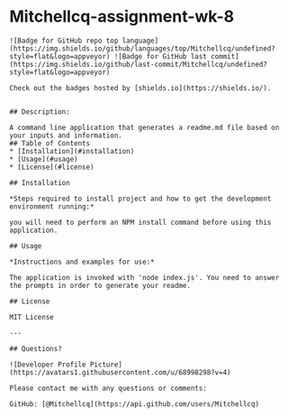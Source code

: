 # Mitchellcq-assignment-wk-8
    ![Badge for GitHub repo top language](https://img.shields.io/github/languages/top/Mitchellcq/undefined?style=flat&logo=appveyor) ![Badge for GitHub last commit](https://img.shields.io/github/last-commit/Mitchellcq/undefined?style=flat&logo=appveyor)
    
    Check out the badges hosted by [shields.io](https://shields.io/).
    
    
    ## Description: 
    
    A command line application that generates a readme.md file based on your inputs and information.
    ## Table of Contents
    * [Installation](#installation)
    * [Usage](#usage)
    * [License](#license)
    
    ## Installation
    
    *Steps required to install project and how to get the development environment running:*
    
    you will need to perform an NPM install command before using this application.
    
    ## Usage 
    
    *Instructions and examples for use:*
    
    The application is invoked with 'node index.js'. You need to answer the prompts in order to generate your readme.
    
    ## License
    
    MIT License
    
    ---
    
    ## Questions?
    
    ![Developer Profile Picture](https://avatars1.githubusercontent.com/u/68998298?v=4) 
    
    Please contact me with any questions or comments:
   
    GitHub: [@Mitchellcq](https://api.github.com/users/Mitchellcq)
    